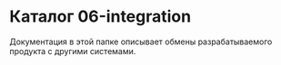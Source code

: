 # Каталог 06-integration

Документация в этой папке описывает обмены разрабатываемого продукта с другими системами.
